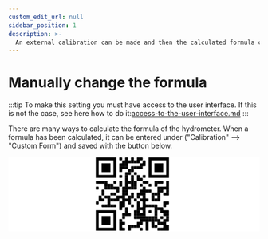 ```yaml
---
custom_edit_url: null
sidebar_position: 1
description: >-
  An external calibration can be made and then the calculated formula can be entered via the user interface. Here is explained how.
---
```

# Manually change the formula



:::tip
To make this setting you must have access to the user interface. If this is not the case, see here how to do it:[access-to-the-user-interface.md](../../getting-started/access-to-the-user-interface.md "mention")
:::

There are many ways to calculate the formula of the hydrometer.
When a formula has been calculated, it can be entered under ("Calibration" --> "Custom Form") and saved with the button below.

![](../../Pics/English_Pic41.png)

&#x20;
